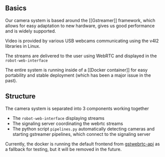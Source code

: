 ## Basics

Our camera system is based around the [[Gstreamer]] framework, which allows for easy adaptation to new hardware, gives us good performance and is widely supported.

Video is provided by various USB webcams communicating using the v4l2 libraries in Linux.

The streams are delivered to the user using WebRTC and displayed in the `robot-web-interface`

The entire system is running inside of a [[Docker container]] for easy portability and stable deployment (which has been a major issue in the past).

## Structure

The camera system is separated into 3 components working together
- The `robot-web-interface` displaying streams
- The signaling server coordinating the webrtc streams
- The python script `pipelines.py` automatically detecting cameras and starting gstreamer pipelines, which connect to the signaling server 

Currently, the docker is running the default frontend from [gstwebrtc-api](https://gitlab.freedesktop.org/gstreamer/gst-plugins-rs/-/tree/main/net/webrtc/gstwebrtc-api) as a fallback for testing, but it will be removed in the future.